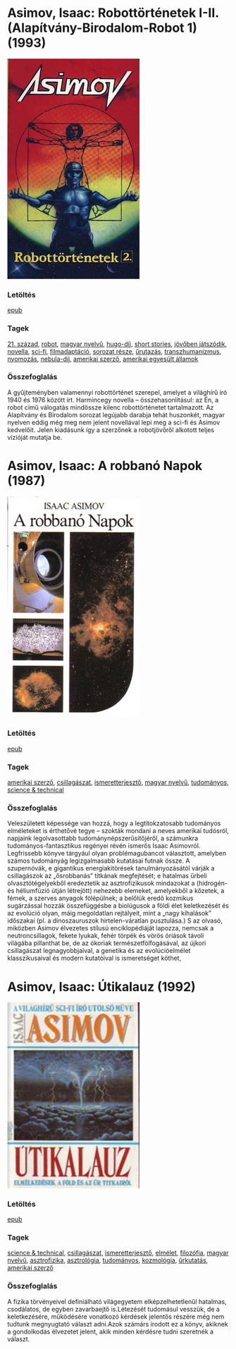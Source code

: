# <a name="id_1172">Asimov, Isaac: Robottörténetek I-II. (Alapítvány-Birodalom-Robot 1) (1993)</a>
<img src="https://github.com/BercziSandor/calibre_lib/raw/main/libs/main/Asimov%2C%20Isaac/Robottortenetek%20I-II_%20%281172%29/cover.jpg" alt="cover" width="300"/>

### Letöltés
[epub](https://github.com/BercziSandor/calibre_lib/raw/main/libs/main/Asimov%2C%20Isaac/Robottortenetek%20I-II_%20%281172%29/Robottortenetek%20I-II_%20-%20Asimov%2C%20Isaac.epub)

### Tagek
[21. század](https://github.com/berczisandor/calibre_lib/blob/main/libs/main/_tags/21.%20sz%c3%a1zad.md), [robot](https://github.com/berczisandor/calibre_lib/blob/main/libs/main/_tags/robot.md), [magyar nyelvű](https://github.com/berczisandor/calibre_lib/blob/main/libs/main/_tags/magyar%20nyelv%c5%b1.md), [hugo-díj](https://github.com/berczisandor/calibre_lib/blob/main/libs/main/_tags/hugo-d%c3%adj.md), [short stories](https://github.com/berczisandor/calibre_lib/blob/main/libs/main/_tags/short%20stories.md), [jövőben játszódik](https://github.com/berczisandor/calibre_lib/blob/main/libs/main/_tags/j%c3%b6v%c5%91ben%20j%c3%a1tsz%c3%b3dik.md), [novella](https://github.com/berczisandor/calibre_lib/blob/main/libs/main/_tags/novella.md), [sci-fi](https://github.com/berczisandor/calibre_lib/blob/main/libs/main/_tags/sci-fi.md), [filmadaptáció](https://github.com/berczisandor/calibre_lib/blob/main/libs/main/_tags/filmadapt%c3%a1ci%c3%b3.md), [sorozat része](https://github.com/berczisandor/calibre_lib/blob/main/libs/main/_tags/sorozat%20r%c3%a9sze.md), [űrutazás](https://github.com/berczisandor/calibre_lib/blob/main/libs/main/_tags/%c5%b1rutaz%c3%a1s.md), [transzhumanizmus](https://github.com/berczisandor/calibre_lib/blob/main/libs/main/_tags/transzhumanizmus.md), [nyomozás](https://github.com/berczisandor/calibre_lib/blob/main/libs/main/_tags/nyomoz%c3%a1s.md), [nebula-díj](https://github.com/berczisandor/calibre_lib/blob/main/libs/main/_tags/nebula-d%c3%adj.md), [amerikai szerző](https://github.com/berczisandor/calibre_lib/blob/main/libs/main/_tags/amerikai%20szerz%c5%91.md), [amerikai egyesült államok](https://github.com/berczisandor/calibre_lib/blob/main/libs/main/_tags/amerikai%20egyes%c3%bclt%20%c3%81llamok.md)

### Összefoglalás
A gyűjteményben valamennyi robottörténet szerepel, amelyet a világhírű író 1940 és 1976 között írt. Harmincegy novella – összehasonlításul: az Én, a robot című válogatás mindössze kilenc robottörténetet tartalmazott. Az Alapítvány és Birodalom sorozat legújabb darabja tehát huszonkét, magyar nyelven eddig még meg nem jelent novellával lepi meg a sci-fi és Asimov kedvelőit. Jelen kiadásunk így a szerzőnek a robotjövőről alkotott teljes vízióját mutatja be.


# <a name="id_1188">Asimov, Isaac: A robbanó Napok (1987)</a>
<img src="https://github.com/BercziSandor/calibre_lib/raw/main/libs/main/Asimov%2C%20Isaac/A%20robbano%20Napok%20%281188%29/cover.jpg" alt="cover" width="300"/>

### Letöltés
[epub](https://github.com/BercziSandor/calibre_lib/raw/main/libs/main/Asimov%2C%20Isaac/A%20robbano%20Napok%20%281188%29/A%20robbano%20Napok%20-%20Asimov%2C%20Isaac.epub)

### Tagek
[amerikai szerző](https://github.com/berczisandor/calibre_lib/blob/main/libs/main/_tags/amerikai%20szerz%c5%91.md), [csillagászat](https://github.com/berczisandor/calibre_lib/blob/main/libs/main/_tags/csillag%c3%a1szat.md), [ismeretterjesztő](https://github.com/berczisandor/calibre_lib/blob/main/libs/main/_tags/ismeretterjeszt%c5%91.md), [magyar nyelvű](https://github.com/berczisandor/calibre_lib/blob/main/libs/main/_tags/magyar%20nyelv%c5%b1.md), [tudományos](https://github.com/berczisandor/calibre_lib/blob/main/libs/main/_tags/tudom%c3%a1nyos.md), [science & technical](https://github.com/berczisandor/calibre_lib/blob/main/libs/main/_tags/science%20%26%20technical.md)

### Összefoglalás
<div>
<p>Veleszületett ​képessége van hozzá, hogy a legtitokzatosabb tudományos elméleteket is érthetővé tegye – szokták mondani a neves amerikai tudósról, napjaink legolvasottabb tudománynépszerűsítőjéről, a számunkra tudományos-fantasztikus regényei révén ismerős Isaac Asimovról. Legfrissebb könyve tárgyául olyan problémagubancot választott, amelyben számos tudományág legizgalmasabb kutatásai futnak össze. A szupernóvák, e gigantikus energiakitörések tanulmányozásától várják a csillagászok az „ősrobbanás” titkának megfejtését; e hatalmas űrbeli olvasztótégelyekből eredeztetik az asztrofizikusok mindazokat a (hidrogén- és héliumfúzió útján létrejött) nehezebb elemeket, amelyekből a kőzetek, a fémek, a szerves anyagok fölépülnek; a belőlük eredő kozmikus sugárzással hozzák összefüggésbe a biolúgusok a földi élet keletkezését és az evolúció olyan, máig megoldatlan rejtályeit, mint a „nagy kihalások” időszakai (pl. a dinoszauruszok hirtelen-váratlan pusztulása.) S az olvasó, miközben Asimov élvezetes stílusú enciklopédiáját lapozza, nemcsak a neutroncsillagok, fekete lyukak, fehér törpék és vörös óriások távoli világába pillanthat be, de az ókoriak természetfölfogásával, az újkori csillagászat legnagyobbjaival, a genetika és az evolúcióelmélet klasszikusaival és modern kutatóival is ismeretséget köthet,</p></div>


# <a name="id_1171">Asimov, Isaac: Útikalauz (1992)</a>
<img src="https://github.com/BercziSandor/calibre_lib/raw/main/libs/main/Asimov%2C%20Isaac/Utikalauz%20%281171%29/cover.jpg" alt="cover" width="300"/>

### Letöltés
[epub](https://github.com/BercziSandor/calibre_lib/raw/main/libs/main/Asimov%2C%20Isaac/Utikalauz%20%281171%29/Utikalauz%20-%20Asimov%2C%20Isaac.epub)

### Tagek
[science & technical](https://github.com/berczisandor/calibre_lib/blob/main/libs/main/_tags/science%20%26%20technical.md), [csillagászat](https://github.com/berczisandor/calibre_lib/blob/main/libs/main/_tags/csillag%c3%a1szat.md), [ismeretterjesztő](https://github.com/berczisandor/calibre_lib/blob/main/libs/main/_tags/ismeretterjeszt%c5%91.md), [elmélet](https://github.com/berczisandor/calibre_lib/blob/main/libs/main/_tags/elm%c3%a9let.md), [filozófia](https://github.com/berczisandor/calibre_lib/blob/main/libs/main/_tags/filoz%c3%b3fia.md), [magyar nyelvű](https://github.com/berczisandor/calibre_lib/blob/main/libs/main/_tags/magyar%20nyelv%c5%b1.md), [asztrofizika](https://github.com/berczisandor/calibre_lib/blob/main/libs/main/_tags/asztrofizika.md), [asztrológia](https://github.com/berczisandor/calibre_lib/blob/main/libs/main/_tags/asztrol%c3%b3gia.md), [tudományos](https://github.com/berczisandor/calibre_lib/blob/main/libs/main/_tags/tudom%c3%a1nyos.md), [kozmológia](https://github.com/berczisandor/calibre_lib/blob/main/libs/main/_tags/kozmol%c3%b3gia.md), [űrkutatás](https://github.com/berczisandor/calibre_lib/blob/main/libs/main/_tags/%c5%b1rkutat%c3%a1s.md), [amerikai szerző](https://github.com/berczisandor/calibre_lib/blob/main/libs/main/_tags/amerikai%20szerz%c5%91.md)

### Összefoglalás
A fizika törvényeivel definiálható világegyetem elképzelhetetlenűl hatalmas, csodálatos, de egyben zavarbaejtő is.Létezését tudomásul vesszük, de a keletkezésére, működésére vonatkozó kérdések jelentős részére még nem tudtunk megnyugtató választ adni.Azok számárs írodott ez a könyv, akiknek a gondolkodás élvezetet jelent, akik minden kérdésre tudni szeretnék a választ.


